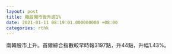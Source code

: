 ```yaml
---
layout: post
title: 韓股開市後升逾1%
date: 2021-01-11 08:19:01.000000000 +08:00
categories: rthk
---
```


南韓股市上升。首爾綜合指數較早時報3197點，升44點，升幅1.43%。
